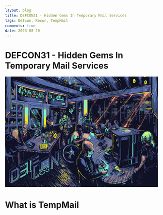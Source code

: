 ```yaml
---
layout: blog
title: DEFCON31 - Hidden Gems In Temporary Mail Services
tags: Defcon, Recon, TempMail
comments: true
date: 2023-08-20
---
```


# DEFCON31 - Hidden Gems In Temporary Mail Services

<img src="https://raw.githubusercontent.com/br33z3/br33z3.github.io/main/assets/images/FiruSWgaUAA6rUQ.jpg?token=GHSAT0AAAAAACHIDACLEFYM6KJBABNLGXBKZH6IOQA"></img>
</br>
# What is TempMail
